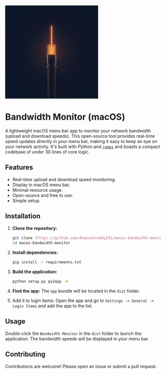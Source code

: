 ![Bandwidth Monitor](icon.png)

# Bandwidth Monitor (macOS)

A lightweight macOS menu bar app to monitor your network bandwidth (upload and download speeds). This open-source tool provides real-time speed updates directly in your menu bar, making it easy to keep an eye on your network activity. It's built with Python and [`rumps`](https://github.com/jaredks/rumps) and boasts a compact codebase of under 30 lines of core logic.

## Features

- Real-time upload and download speed monitoring.
- Display in macOS menu bar.
- Minimal resource usage.
- Open-source and free to use.
- Simple setup.

## Installation

1.  **Clone the repository:**

    ```bash
    git clone [https://github.com/dhanushreddy291/macos-bandwidth-monitor](https://github.com/dhanushreddy291/macos-bandwidth-monitor)
    cd macos-bandwidth-monitor
    ```

2.  **Install dependencies:**

    ```bash
    pip install -r requirements.txt
    ```

3.  **Build the application:**

    ```bash
    python setup.py py2app -A
    ```

4.  **Find the app:** The `app` bundle will be located in the `dist` folder.

5.  Add it to login items: Open the app and go to `Settings -> General -> Login Items` and add the app to the list.

## Usage

Double-click the `Bandwidth Monitor` in the `dist` folder to launch the application. The bandwidth speeds will be displayed in your menu bar.

## Contributing

Contributions are welcome! Please open an issue or submit a pull request.
